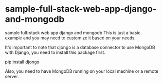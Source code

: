# sample-full-stack-web-app-django-and-mongodb
sample full-stack web app django and mongodb
This is just a basic example and you may need to customize it based on your needs.

It's important to note that djongo is a database connector to use MongoDB with Django, you need to install this package first.

pip install djongo

Also, you need to have MongoDB running on your local machine or a remote server.
